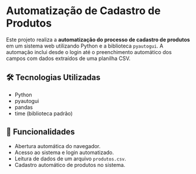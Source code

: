 # Automatização de Cadastro de Produtos

Este projeto realiza a **automatização do processo de cadastro de produtos** em um sistema web utilizando Python e a biblioteca `pyautogui`. A automação inclui desde o login até o preenchimento automático dos campos com dados extraídos de uma planilha CSV.

## 🛠 Tecnologias Utilizadas

- Python
- pyautogui
- pandas
- time (biblioteca padrão)

## 🚀 Funcionalidades

- Abertura automática do navegador.
- Acesso ao sistema e login automatizado.
- Leitura de dados de um arquivo `produtos.csv`.
- Cadastro automático de produtos no sistema.


 
